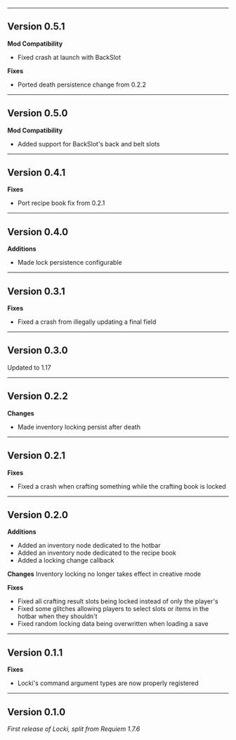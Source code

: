 ------------------------------------------------------
Version 0.5.1
------------------------------------------------------
**Mod Compatibility**
- Fixed crash at launch with BackSlot

**Fixes**
- Ported death persistence change from 0.2.2

------------------------------------------------------
Version 0.5.0
------------------------------------------------------
**Mod Compatibility**
- Added support for BackSlot's back and belt slots

------------------------------------------------------
Version 0.4.1
------------------------------------------------------
**Fixes**
- Port recipe book fix from 0.2.1

------------------------------------------------------
Version 0.4.0
------------------------------------------------------
**Additions**
- Made lock persistence configurable

------------------------------------------------------
Version 0.3.1
------------------------------------------------------
**Fixes**
- Fixed a crash from illegally updating a final field

------------------------------------------------------
Version 0.3.0
------------------------------------------------------
Updated to 1.17

------------------------------------------------------
Version 0.2.2
------------------------------------------------------
**Changes**
- Made inventory locking persist after death

------------------------------------------------------
Version 0.2.1
------------------------------------------------------
**Fixes**
- Fixed a crash when crafting something while the crafting book is locked

------------------------------------------------------
Version 0.2.0
------------------------------------------------------
**Additions**
- Added an inventory node dedicated to the hotbar
- Added an inventory node dedicated to the recipe book
- Added a locking change callback

**Changes**
Inventory locking no longer takes effect in creative mode

**Fixes**
- Fixed all crafting result slots being locked instead of only the player's
- Fixed some glitches allowing players to select slots or items in the hotbar when they shouldn't
- Fixed random locking data being overwritten when loading a save

------------------------------------------------------
Version 0.1.1
------------------------------------------------------
**Fixes**
- Locki's command argument types are now properly registered

------------------------------------------------------
Version 0.1.0
------------------------------------------------------
*First release of Locki, split from Requiem 1.7.6*